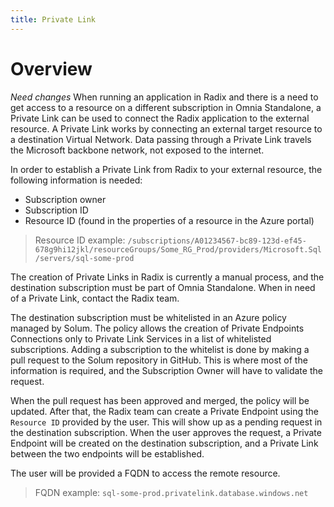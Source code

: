 ```yaml
---
title: Private Link
---
```


# Overview

*Need changes*
When running an application in Radix and there is a need to get access to a resource on a different subscription in Omnia Standalone, a Private Link can be used to connect the Radix application to the external resource. A Private Link works by connecting an external target resource to a destination Virtual Network. Data passing through a Private Link travels the Microsoft backbone network, not exposed to the internet.

In order to establish a Private Link from Radix to your external resource, the following information is needed:

- Subscription owner
- Subscription ID
- Resource ID (found in the properties of a resource in the Azure portal)

> Resource ID example: `/subscriptions/A01234567-bc89-123d-ef45-678g9hi12jkl/resourceGroups/Some_RG_Prod/providers/Microsoft.Sql/servers/sql-some-prod`

The creation of Private Links in Radix is currently a manual process, and the destination subscription must be part of Omnia Standalone. When in need of a Private Link, contact the Radix team.

The destination subscription must be whitelisted in an Azure policy managed by Solum. The policy allows the creation of Private Endpoints Connections only to Private Link Services in a list of whitelisted subscriptions.
Adding a subscription to the whitelist is done by making a pull request to the Solum repository in GitHub. This is where most of the information is required, and the Subscription Owner will have to validate the request.

When the pull request has been approved and merged, the policy will be updated. After that, the Radix team can create a Private Endpoint using the `Resource ID` provided by the user. This will show up as a pending request in the destination subscription. When the user approves the request, a Private Endpoint will be created on the destination subscription, and a Private Link between the two endpoints will be established.

The user will be provided a FQDN to access the remote resource.
>FQDN example: `sql-some-prod.privatelink.database.windows.net`
